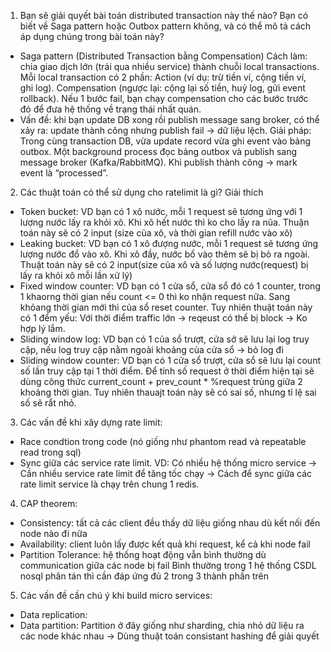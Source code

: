 1. Bạn sẽ giải quyết bài toán distributed transaction này thế nào? Bạn có biết về Saga pattern hoặc Outbox pattern không, và có thể mô tả cách áp dụng chúng trong bài toán này?
  - Saga pattern (Distributed Transaction bằng Compensation)
Cách làm: chia giao dịch lớn (trải qua nhiều service) thành chuỗi local transactions.
Mỗi local transaction có 2 phần:
Action (ví dụ: trừ tiền ví, cộng tiền ví, ghi log).
Compensation (ngược lại: cộng lại số tiền, huỷ log, gửi event rollback).
Nếu 1 bước fail, bạn chạy compensation cho các bước trước đó để đưa hệ thống về trạng thái nhất quán.
  - Vấn đề: khi bạn update DB xong rồi publish message sang broker, có thể xảy ra: update thành công nhưng publish fail → dữ liệu lệch.
Giải pháp:
Trong cùng transaction DB, vừa update record vừa ghi event vào bảng outbox.
Một background process đọc bảng outbox và publish sang message broker (Kafka/RabbitMQ).
Khi publish thành công → mark event là “processed”.

2. Các thuật toán có thể sử dụng cho ratelimit là gì? Giải thích
  - Token bucket: VD bạn có 1 xô nước, mỗi 1 request sẽ tương ứng với 1 lượng nước lấy ra khỏi xô. Khi xô hết nước thì ko cho lấy ra nũa. Thuận toán này sẽ có 2 input (size của xô, và thời gian refill nước vào xô)
  - Leaking bucket: VD bạn có 1 xô đượng nước, mỗi 1 request sẽ tương ứng lượng nước đổ vào xô. Khi xô đầy, nước bổ vào thêm sẽ bị bỏ ra ngoài. Thuật toán này sẽ có 2 input(size của xô và số lượng nước(request) bị lấy ra khỏi xô mỗi lần xử lý)
  - Fixed window counter: VD bạn có 1 cửa sổ, cửa sổ đó có 1 counter, trong 1 khaorng thời gian nếu count <= 0 thì ko nhận request nữa. Sang khỏang thời gian mới thì của sổ reset counter. Tuy nhiên thuật toán này có 1 đểm yếu: Với thời điểm traffic lớn -> reqeust có thể bị block -> Ko hợp lý lắm.
  - Sliding window log: VD bạn có 1 của sổ trượt, cửa sở sẽ lưu lại log truy cập, nếu log truy cập nằm ngoài khoảng của cửa sổ -> bỏ log đi
  - Sliding window counter: VD bạn có 1 cửa sổ trượt, cửa sổ sẽ lưu lại count số lần truy cập tại 1 thời điểm. Để tính số request ở thời điểm hiện tại sẽ dùng công thức current_count + prev_count * %request trùng giữa 2 khoảng thời gian. Tuy nhiên thauajt toán này sẽ có sai số, nhưng tỉ lệ sai số sẽ rẩt nhỏ. 

3. Các vấn đề khi xây dựng rate limit:
  - Race condtion trong code (nó giống như phantom read và repeatable read trong sql)
  - Sync giữa các service rate limit. VD: Có nhiều hệ thống micro service -> Cần nhiều service rate limit để tăng tốc chạy -> Cách để sync giữa các rate limit service là chạy trên chung 1 redis.

4. CAP theorem:
  - Consistency: tất cả các client đều thấy dữ liệu giống nhau dù kết nối đến node nào đi nữa
  - Availability: client luôn lấy được kết quả khi request, kể cả khi node fail
  - Partition Tolerance: hệ thống hoạt động vẫn bình thường dù communication giữa các node bị fail
Bình thường trong 1 hệ thống CSDL nosql phân tán thì cần đáp ứng đủ 2 trong 3 thành phần trên

5. Các vấn đề cần chú ý khi build micro services:
  - Data replication: 
  - Data partition: Partition ở đây giống như sharding, chia nhỏ dữ liệu ra các node khác nhau -> Dùng thuật toán consistant hashing để giải quyết
